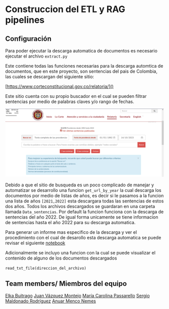 # Construccion del ETL y RAG pipelines

## Configuración

Para poder ejecutar la descarga automatica de documentos es necesario ejecutar el archivo `extract.py`

Este contiene todas las funciones necesarias para la descarga automtica de documentos, que en este proyecto, son sentencias del pais de Colombia, las cuales se descargan del siguiente sitio:

[https://www.corteconstitucional.gov.co/relatoria/]()

Este sitio cuenta con su propio buscador en el cual se pueden filtrar sentencias por medio de palabras claves y/o rango de fechas.

![relatoria_pagina](./image/relatoria_pagina.PNG)

Debido a que el sitio de busqueda es un poco complicado de manejar y automatizar se desarrollo una funcion `get_url_by_year` la cual descarga los documentos por medio de listas de años, es decir si le pasamos a la funcion una lista de años `[2021,2022]` esta descargara todas las sentencias de estos dos años. Todos los archivos descargados se guardaran en una carpeta llamada `Data_sentencias`. Por default la funcion funciona con la descarga de sentencias del año 2022. De igual forma unicamente se tiene informacion de sentencias hasta el año 2022 para su descarga automatica.

Para generar un informe mas especifico de la descarga y ver el procedimiento con el cual de desarollo esta descarga automatica se puede revisar el siguiente [notebook](../notebooks/descarga_url_de_sentencias_en_txt.ipynb)

Adicionalmente se incluyo una funcion con la cual se puede visualizar el contenido de alguno de los documentos descargados

`read_txt_file(direccion_del_archivo)`

## Team members/ Miembros del equipo

[Elka Buitrago](https://github.com/elkabuitrago)
[Juan Vázquez Montejo](https://github.com/juanvazqmont)
[María Carolina Passarello](https://github.com/caropass)
[Sergio Maldonado Rodríguez](https://github.com/SergioRodMa)
[Anuar Menco Nemes](https://github.com/anuarmenco)
